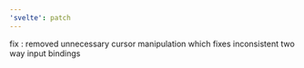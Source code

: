 ```yaml
---
'svelte': patch
---
```


fix : removed unnecessary cursor manipulation which fixes inconsistent two way input bindings
